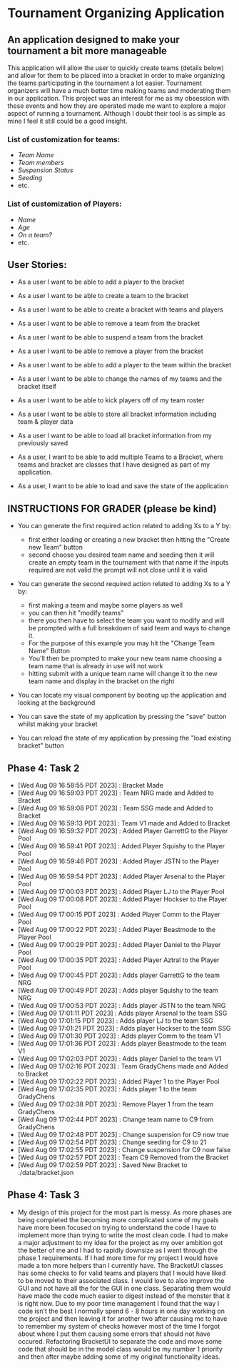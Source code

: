 # Tournament Organizing Application

## An application designed to make your tournament a bit more manageable

This application will allow the user to quickly create teams (details below) and allow for them to be placed into a 
bracket in order to make organizing the teams participating in the tournament a lot easier. Tournament organizers will
have a much better time making teams and moderating them in our application. This project was an interest for me as my 
obsession with these events and how they are operated made me want to explore a major aspect of running a tournament. 
Although I doubt their tool is as simple as mine I feel it still could be a good insight.

### **List of customization for teams**:
- *Team Name*
- *Team members*
- *Suspension Status*
- *Seeding*
- etc.

### **List of customization of Players**:
- *Name*
- *Age*
- *On a team?*
- etc.

## User Stories:
- As a user I want to be able to add a player to the bracket
- As a user I want to be able to create a team to the bracket
- As a user I want to be able to create a bracket with teams and players
- As a user I want to be able to remove a team from the bracket      
- As a user I want to be able to suspend a team from the bracket
- As a user I want to be able to remove a player from the bracket
- As a user I want to be able to add a player to the team within the bracket
- As a user I want to be able to change the names of my teams and the bracket itself
- As a user I want to be able to kick players off of my team roster

- As a user I want to be able to store all bracket information including team & player data
- As a user I want to be able to load all bracket information from my previously saved

- As a user, I want to be able to add multiple Teams to a Bracket, where teams and bracket are classes that I have 
  designed as part of my application.  
- As a user, I want to be able to load and save the state of the application

## INSTRUCTIONS FOR GRADER (please be kind)
- You can generate the first required action related to adding Xs to a Y by:
  - first either loading or creating a new bracket then hitting the "Create new Team" button
  - second choose you desired team name and seeding then it will create an empty team in the tournament with that name
    if the inputs required are not valid the prompt will not close until it is valid

- You can generate the second required action related to adding Xs to a Y by:
  - first making a team and maybe some players as well
  - you can then hit "modify teams"
  - there you then have to select the team you want to modify and will be prompted with a full breakdown of said team
    and ways to change it.
  - For the purpose of this example you may hit the "Change Team Name" Button
  - You'll then be prompted to make your new team name choosing a team name that is already in use will not work
  - hitting submit with a unique team name will change it to the new team name and display in the bracket on the right
    
- You can locate my visual component by booting up the application and looking at the background

- You can save the state of my application by pressing the "save" button whilst making your bracket

- You can reload the state of my application by pressing the "load existing bracket" button

## Phase 4: Task 2
-  [Wed Aug 09 16:58:55 PDT 2023] : Bracket Made
-  [Wed Aug 09 16:59:03 PDT 2023] : Team NRG made and Added to Bracket
-  [Wed Aug 09 16:59:08 PDT 2023] : Team SSG made and Added to Bracket
-  [Wed Aug 09 16:59:13 PDT 2023] : Team V1 made and Added to Bracket
-  [Wed Aug 09 16:59:32 PDT 2023] : Added Player GarrettG to the Player Pool
-  [Wed Aug 09 16:59:41 PDT 2023] : Added Player Squishy to the Player Pool
-  [Wed Aug 09 16:59:46 PDT 2023] : Added Player JSTN to the Player Pool
-  [Wed Aug 09 16:59:54 PDT 2023] : Added Player Arsenal to the Player Pool
-  [Wed Aug 09 17:00:03 PDT 2023] : Added Player LJ to the Player Pool
-  [Wed Aug 09 17:00:08 PDT 2023] : Added Player Hockser to the Player Pool
-  [Wed Aug 09 17:00:15 PDT 2023] : Added Player Comm to the Player Pool
-  [Wed Aug 09 17:00:22 PDT 2023] : Added Player Beastmode to the Player Pool
-  [Wed Aug 09 17:00:29 PDT 2023] : Added Player Daniel to the Player Pool
-  [Wed Aug 09 17:00:35 PDT 2023] : Added Player Aztral to the Player Pool
-  [Wed Aug 09 17:00:45 PDT 2023] : Adds player GarrettG to the team NRG
-  [Wed Aug 09 17:00:49 PDT 2023] : Adds player Squishy to the team NRG
-  [Wed Aug 09 17:00:53 PDT 2023] : Adds player JSTN to the team NRG
-  [Wed Aug 09 17:01:11 PDT 2023] : Adds player Arsenal to the team SSG
-  [Wed Aug 09 17:01:15 PDT 2023] : Adds player LJ to the team SSG
-  [Wed Aug 09 17:01:21 PDT 2023] : Adds player Hockser to the team SSG
-  [Wed Aug 09 17:01:30 PDT 2023] : Adds player Comm to the team V1
-  [Wed Aug 09 17:01:36 PDT 2023] : Adds player Beastmode to the team V1
-  [Wed Aug 09 17:02:03 PDT 2023] : Adds player Daniel to the team V1
-  [Wed Aug 09 17:02:16 PDT 2023] : Team GradyChens made and Added to Bracket
-  [Wed Aug 09 17:02:22 PDT 2023] : Added Player 1 to the Player Pool
-  [Wed Aug 09 17:02:35 PDT 2023] : Adds player 1 to the team GradyChens
-  [Wed Aug 09 17:02:38 PDT 2023] : Remove Player 1 from the team GradyChens
-  [Wed Aug 09 17:02:44 PDT 2023] : Change team name to C9 from GradyChens
-  [Wed Aug 09 17:02:48 PDT 2023] : Change suspension for C9 now true
-  [Wed Aug 09 17:02:54 PDT 2023] : Change seeding for C9 to 21
-  [Wed Aug 09 17:02:55 PDT 2023] : Change suspension for C9 now false
-  [Wed Aug 09 17:02:57 PDT 2023] : Team C9 Removed from the Bracket
-  [Wed Aug 09 17:02:59 PDT 2023] : Saved New Bracket to ./data/bracket.json

## Phase 4: Task 3
- My design of this project for the most part is messy. As more phases are being completed the becoming more complicated
some of my goals have more been focused on trying to understand the code I have to implement more than trying to write 
the most clean code. I had to make a major adjustment to my idea for the project as my over ambition got the better of 
me and I had to rapidly downsize as I went through the phase 1 requirements. If I had more time for my project I would
have made a ton more helpers than I currently have. The BracketUI classes has some checks to for valid teams and players
that I would have liked to be moved to their associated class. I would love to also improve the GUI and not have all the 
for the GUI in one class. Separating them would have made the code much easier to digest instead of the monster that it 
is right now. Due to my poor time management I found that the way I code isn't the best I normally spend 6 - 8 hours in 
one day working on the project and then leaving it for another two after causing me to have to remember my system of 
checks however most of the time I forgot about where I put them causing some errors that should not have occured. 
Refactoring BracketUI to separate the code and move some code that should be in the model class would be my number 1 
priority and then after maybe adding some of my original functionality ideas. 

